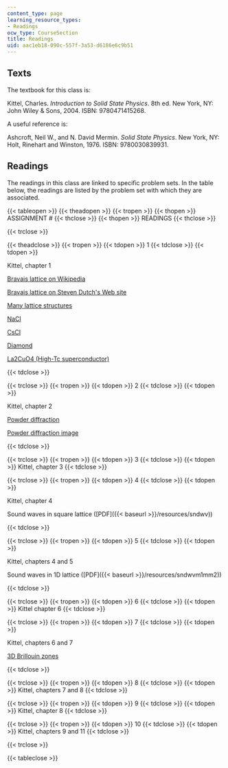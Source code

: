 ```yaml
---
content_type: page
learning_resource_types:
- Readings
ocw_type: CourseSection
title: Readings
uid: aac1eb18-090c-557f-3a53-d6186e6c9b51
---
```


Texts
-----

The textbook for this class is:

Kittel, Charles. _Introduction to Solid State Physics_. 8th ed. New York, NY: John Wiley & Sons, 2004. ISBN: 9780471415268.

A useful reference is:

Ashcroft, Neil W., and N. David Mermin. _Solid State Physics_. New York, NY: Holt, Rinehart and Winston, 1976. ISBN: 9780030839931.

Readings
--------

The readings in this class are linked to specific problem sets. In the table below, the readings are listed by the problem set with which they are associated.

{{< tableopen >}}
{{< theadopen >}}
{{< tropen >}}
{{< thopen >}}
ASSIGNMENT #
{{< thclose >}}
{{< thopen >}}
READINGS
{{< thclose >}}

{{< trclose >}}

{{< theadclose >}}
{{< tropen >}}
{{< tdopen >}}
1
{{< tdclose >}}
{{< tdopen >}}


Kittel, chapter 1

[Bravais lattice on Wikipedia](http://en.wikipedia.org/wiki/Bravais_lattice)

[Bravais lattice on Steven Dutch's Web site](https://stevedutch.net/symmetry/bravais.htm)

[Many lattice structures](http://departments.kings.edu/chemlab/animation/)

[NaCl](http://departments.kings.edu/chemlab/animation/nacl.html)

[CsCl](http://departments.kings.edu/chemlab/animation/cscl.html)

[Diamond](http://phycomp.technion.ac.il/~nika/diamond_structure.html)

[La2CuO4 (High-Tc superconductor)](https://www.researchgate.net/publication/223117789_On_High_Tc_Superconductivity_in_La2CuO4_Type_Compounds)


{{< tdclose >}}

{{< trclose >}}
{{< tropen >}}
{{< tdopen >}}
2
{{< tdclose >}}
{{< tdopen >}}


Kittel, chapter 2

[Powder diffraction](http://www.lks.physik.uni-erlangen.de/diffraction/pow_a.html)

[Powder diffraction image](http://www.esrf.eu/computing/scientific/FIT2D/FIT2D_INTRO/img15.gif)


{{< tdclose >}}

{{< trclose >}}
{{< tropen >}}
{{< tdopen >}}
3
{{< tdclose >}}
{{< tdopen >}}
Kittel, chapter 3
{{< tdclose >}}

{{< trclose >}}
{{< tropen >}}
{{< tdopen >}}
4
{{< tdclose >}}
{{< tdopen >}}


Kittel, chapter 4

Sound waves in square lattice ([PDF]({{< baseurl >}}/resources/sndwv))


{{< tdclose >}}

{{< trclose >}}
{{< tropen >}}
{{< tdopen >}}
5
{{< tdclose >}}
{{< tdopen >}}


Kittel, chapters 4 and 5

Sound waves in 1D lattice ([PDF]({{< baseurl >}}/resources/sndwvm1mm2))


{{< tdclose >}}

{{< trclose >}}
{{< tropen >}}
{{< tdopen >}}
6
{{< tdclose >}}
{{< tdopen >}}
Kittel chapter 6
{{< tdclose >}}

{{< trclose >}}
{{< tropen >}}
{{< tdopen >}}
7
{{< tdclose >}}
{{< tdopen >}}


Kittel, chapters 6 and 7

[3D Brillouin zones](http://phycomp.technion.ac.il/~nika/brillouin_zones.html)


{{< tdclose >}}

{{< trclose >}}
{{< tropen >}}
{{< tdopen >}}
8
{{< tdclose >}}
{{< tdopen >}}
Kittel, chapters 7 and 8
{{< tdclose >}}

{{< trclose >}}
{{< tropen >}}
{{< tdopen >}}
9
{{< tdclose >}}
{{< tdopen >}}
Kittel, chapter 8
{{< tdclose >}}

{{< trclose >}}
{{< tropen >}}
{{< tdopen >}}
10
{{< tdclose >}}
{{< tdopen >}}
Kittel, chapters 9 and 11
{{< tdclose >}}

{{< trclose >}}

{{< tableclose >}}
